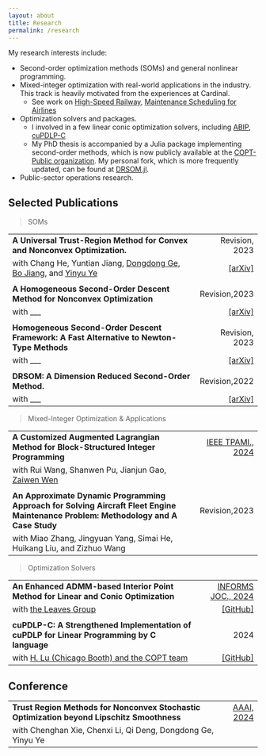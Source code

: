 ```yaml
---
layout: about
title: Research
permalink: /research
---
```


My research interests include:
- Second-order optimization methods (SOMs) and general nonlinear programming.
- Mixed-integer optimization with real-world applications in the industry. This track is heavily motivated from the experiences at Cardinal. 
  - See work on [High-Speed Railway](https://doi.org/10.1109/TPAMI.2024.3416514), [Maintenance Scheduling for Airlines](#)
- Optimization solvers and packages. 
  - I involved in a few linear conic optimization solvers, including [ABIP](https://github.com/INFORMSJoC/2023.0017), [cuPDLP-C](https://github.com/COPT-Public/cuPDLP-C)
  - My PhD thesis is accompanied by a Julia package implementing second-order methods, which is now publicly available at the [COPT-Public organization](https://github.com/COPT-Public/DRSOM.jl). My personal fork, which is more frequently updated, can be found at [DRSOM.jl](https://github.com/bzhangcw/DRSOM.jl).
- Public-sector operations research.

## Selected Publications

> SOMs

|                                                                                                                                                                                                               |                                                      |
| :------------------------------------------------------------------------------------------------------------------------------------------------------------------------------------------------------------ | ---------------------------------------------------: |
| **A Universal Trust-Region Method for Convex and Nonconvex Optimization.**                                                                                                                                    |                                       Revision, 2023 |
| with Chang He, Yuntian Jiang, [Dongdong Ge](https://www.acem.sjtu.edu.cn/en/faculty/gedongdong.html), [Bo Jiang](https://sites.google.com/site/isyebojiang/), and [Yinyu Ye](https://web.stanford.edu/~yyye/) |           [[arXiv]](http://arxiv.org/abs/2311.11489) |
|                                                                                                                                                                                                               |                                                      |
| **A Homogeneous Second-Order Descent Method for Nonconvex Optimization**                                                                                                                                      |                                        Revision,2023 |
| with ___                                                                                                                                                                                                      | [[arXiv]](https://doi.org/10.48550/arXiv.2306.17516) |
|                                                                                                                                                                                                               |                                                      |
| **Homogeneous Second-Order Descent Framework: A Fast Alternative to Newton-Type Methods**                                                                                                                     |                                       Revision, 2023 |
| with ___                                                                                                                                                                                                      |           [[arXiv]](http://arxiv.org/abs/2211.08212) |
|                                                                                                                                                                                                               |                                                      |
| **DRSOM: A Dimension Reduced Second-Order Method.**                                                                                                                                                           |                                        Revision,2022 |
| with ___                                                                                                                                                                                                      |           [[arXiv]](http://arxiv.org/abs/2208.00208) |


> Mixed-Integer Optimization & Applications

|                                                                                                                                     |                                                                 |
| :---------------------------------------------------------------------------------------------------------------------------------- | --------------------------------------------------------------: |
| **A Customized Augmented Lagrangian Method for Block-Structured Integer Programming**                                               | [IEEE TPAMI., 2024](https://doi.org/10.1109/TPAMI.2024.3416514) |
| with Rui Wang, Shanwen Pu, Jianjun Gao, [Zaiwen Wen](http://faculty.bicmr.pku.edu.cn/~wenzw)                                        |                                                                 |
|                                                                                                                                     |                                                                 |
| **An Approximate Dynamic Programming Approach for Solving Aircraft Fleet Engine Maintenance Problem: Methodology and A Case Study** |                                                   Revision,2023 |
| with Miao Zhang, Jingyuan Yang, Simai He, Huikang Liu, and Zizhuo Wang                                                              |                                                                 |

> Optimization Solvers

|                                                                                            |                                                              |
| :----------------------------------------------------------------------------------------- | -----------------------------------------------------------: |
| **An Enhanced ADMM-based Interior Point Method for Linear and Conic Optimization**         | [INFORMS JOC., 2024](https://doi.org/10.1287/ijoc.2023.0017) |
| with [the Leaves Group](#https://github.com/leavesgrp)                                     |          [[GitHub]](https://github.com/INFORMSJoC/2023.0017) |
|                                                                                            |                                                              |
| **cuPDLP-C: A Strengthened Implementation of cuPDLP for Linear Programming by C language** |                                                         2024 |
| with [H. Lu (Chicago Booth) and the COPT team](https://arxiv.org/abs/2312.14832)           |          [[GitHub]](https://github.com/COPT-Public/cuPDLP-C) |

## Conference

|                                                                                            |                                                                      |
| :----------------------------------------------------------------------------------------- | -------------------------------------------------------------------: |
| **Trust Region Methods for Nonconvex Stochastic Optimization beyond Lipschitz Smoothness** | [AAAI, 2024](https://ojs.aaai.org/index.php/AAAI/article/view/29537) |
| with Chenghan Xie, Chenxi Li, Qi Deng, Dongdong Ge, Yinyu Ye                               |